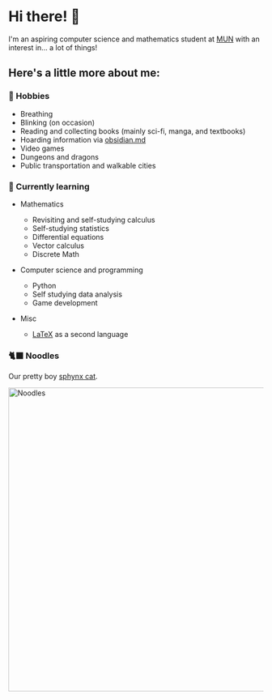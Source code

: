 # Hi there! 👋
I'm an aspiring computer science and mathematics student at [MUN](https://www.mun.ca/) with an interest in... a lot of things! 

## Here's a little more about me:

### 📖 Hobbies
- Breathing
- Blinking (on occasion)
- Reading and collecting books (mainly sci-fi, manga, and textbooks)
- Hoarding information via [obsidian.md](https://obsidian.md/)
- Video games
- Dungeons and dragons 
- Public transportation and walkable cities


### 🧠 Currently learning
- Mathematics
  - Revisiting and self-studying calculus
  - Self-studying statistics
  - Differential equations
  - Vector calculus
  - Discrete Math

- Computer science and programming
  - Python
  - Self studying data analysis
  - Game development

- Misc
  - [LaTeX](https://en.wikipedia.org/wiki/LaTeX) as a second language 

### 🐈‍⬛ Noodles
Our pretty boy [sphynx cat](https://en.wikipedia.org/wiki/Sphynx_cat).

<img src="https://github.com/TritCoded/TritCoded/assets/162391277/bfe5f5b4-8c5c-4662-8659-d2395fd0e116" alt="Noodles" width="600px">
